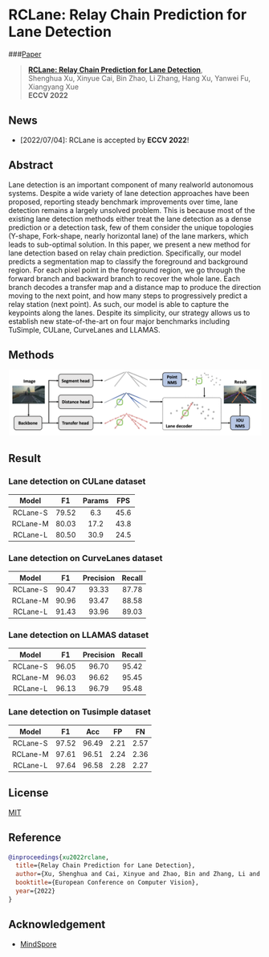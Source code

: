 # RCLane: Relay Chain Prediction for Lane Detection
###[Paper](https://arxiv.org/abs/2207.09399)
> [**RCLane: Relay Chain Prediction for Lane Detection**](https://arxiv.org/abs/2207.09399),            
> Shenghua Xu, Xinyue Cai, Bin Zhao, Li Zhang, Hang Xu, Yanwei Fu, Xiangyang Xue        
> **ECCV 2022**

## News
- [2022/07/04]: RCLane is accepted by **ECCV 2022**!

## Abstract
Lane detection is an important component of many realworld autonomous systems. Despite a wide variety of lane detection approaches have been proposed, reporting steady benchmark improvements over time, lane detection remains a largely unsolved problem. This is because most of the existing lane detection methods either treat the lane detection as a dense prediction or a detection task, few of them consider the unique topologies (Y-shape, Fork-shape, nearly horizontal lane) of the lane markers, which leads to sub-optimal solution. In this paper, we present a new method for lane detection based on relay chain prediction. Specifically, our model predicts a segmentation map to classify the foreground and background region. For each pixel point in the foreground region, we go through the forward branch and backward branch to recover the whole lane. Each branch decodes a transfer map and a distance map to produce the direction moving to the next point, and how many steps to progressively predict a relay station (next point). As such, our model is able to capture the keypoints along the lanes. Despite its simplicity, our strategy allows us to establish new state-of-the-art on four major benchmarks including TuSimple, CULane, CurveLanes and LLAMAS.

## Methods
<img src="img/method.png" width="700">

## Result
### **Lane detection on CULane dataset**
|  Model   |   F1   |  Params |  FPS  |
| :------: | :----: | :-----: | :---: |
| RCLane-S |  79.52 |   6.3   | 45.6  |
| RCLane-M |  80.03 |   17.2  | 43.8  |
| RCLane-L |  80.50 |   30.9  | 24.5  |

### **Lane detection on CurveLanes dataset**
|   Model  |    F1   | Precision  | Recall |
| :------: | :-----: | :--------: | :----: |
| RCLane-S |  90.47  |    93.33   |  87.78 |
| RCLane-M |  90.96  |    93.47   |  88.58 |
| RCLane-L |  91.43  |    93.96   |  89.03 |


### **Lane detection on LLAMAS dataset**
|   Model  |    F1   | Precision  | Recall |
| :------: | :-----: | :--------: | :----: |
| RCLane-S |  96.05  |    96.70   |  95.42 |
| RCLane-M |  96.03  |    96.62   |  95.45 |
| RCLane-L |  96.13  |    96.79   |  95.48 |

### **Lane detection on Tusimple dataset**
|   Model  |   F1   |   Acc  |   FP  |   FN  |
| :------: | :----: | :----: | :---: | :---: |
| RCLane-S |  97.52 |  96.49 | 2.21 |  2.57  |
| RCLane-M |  97.61 |  96.51 | 2.24 |  2.36  |
| RCLane-L |  97.64 |  96.58 | 2.28 |  2.27  |

## License

[MIT](LICENSE)
## Reference

```bibtex
@inproceedings{xu2022rclane,
  title={Relay Chain Prediction for Lane Detection},
  author={Xu, Shenghua and Cai, Xinyue and Zhao, Bin and Zhang, Li and Xu, Hang and Fu, Yanwei and Xue, Xiangyang},
  booktitle={European Conference on Computer Vision},
  year={2022}
}
```
## Acknowledgement

* [MindSpore](https://github.com/omindspore-ai/mindspore)

